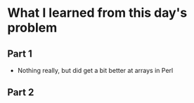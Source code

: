 # What I learned from this day's problem

## Part 1
- Nothing really, but did get a bit better at arrays in Perl
## Part 2
